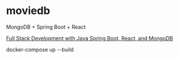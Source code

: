 # moviedb
MongoDB + Spring Boot + React

[Full Stack Development with Java Spring Boot, React, and MongoDB](https://www.youtube.com/watch?v=5PdEmeopJVQ)

docker-compose up --build
